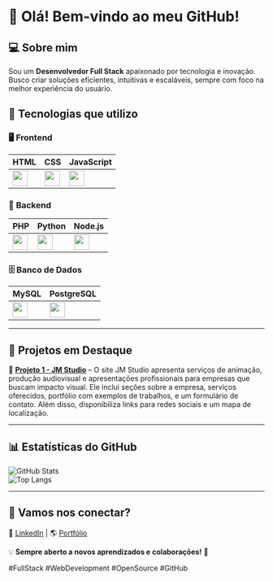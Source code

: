 # 👋 Olá! Bem-vindo ao meu GitHub!

## 💻 Sobre mim  
Sou um **Desenvolvedor Full Stack** apaixonado por tecnologia e inovação. Busco criar soluções eficientes, intuitivas e escaláveis, sempre com foco na melhor experiência do usuário.

## 🚀 Tecnologias que utilizo  

### 🖥️ **Frontend**  
| HTML | CSS | JavaScript |
|------|-----|------------|
| <img src="https://img.icons8.com/color/48/000000/html-5.png" width="30"/> | <img src="https://img.icons8.com/color/48/000000/css3.png" width="30"/> | <img src="https://img.icons8.com/color/48/000000/javascript.png" width="30"/> |

### 💾 **Backend**  
| PHP | Python | Node.js |
|-----|--------|---------|
| <img src="https://img.icons8.com/ios-filled/50/000000/php.png" width="30"/> | <img src="https://img.icons8.com/color/48/000000/python.png" width="30"/> | <img src="https://img.icons8.com/color/48/000000/nodejs.png" width="30"/> |

### 🗄️ **Banco de Dados**  
| MySQL | PostgreSQL |
|--------|------------|
| <img src="https://img.icons8.com/ios-filled/50/000000/mysql-logo.png" width="30"/> | <img src="https://img.icons8.com/color/48/000000/postgreesql.png" width="30"/> |

---

## 📌 Projetos em Destaque  
🔹 [**Projeto 1 - JM Studio**](https://site-jm-studio.vercel.app) – O site JM Studio apresenta serviços de animação, produção audiovisual e apresentações profissionais para empresas que buscam impacto visual. Ele inclui seções sobre a empresa, serviços oferecidos, portfólio com exemplos de trabalhos, e um formulário de contato. Além disso, disponibiliza links para redes sociais e um mapa de localização.  

---

## 📊 Estatísticas do GitHub  

![GitHub Stats](https://github-readme-stats.vercel.app/api?username=Jeferson7770&show_icons=true&count_private=true&theme=radical)  
![Top Langs](https://github-readme-stats.vercel.app/api/top-langs/?username=Jeferson7770&layout=compact&theme=radical)  

---

## 📌 Vamos nos conectar?  
🔗 [LinkedIn](https://www.linkedin.com/in/jefersonmoreiradev/) | 🌎 [Portfólio](https://site-jm-studio.vercel.app)  

💡 **Sempre aberto a novos aprendizados e colaborações!** 🚀  

#FullStack #WebDevelopment #OpenSource #GitHub  

